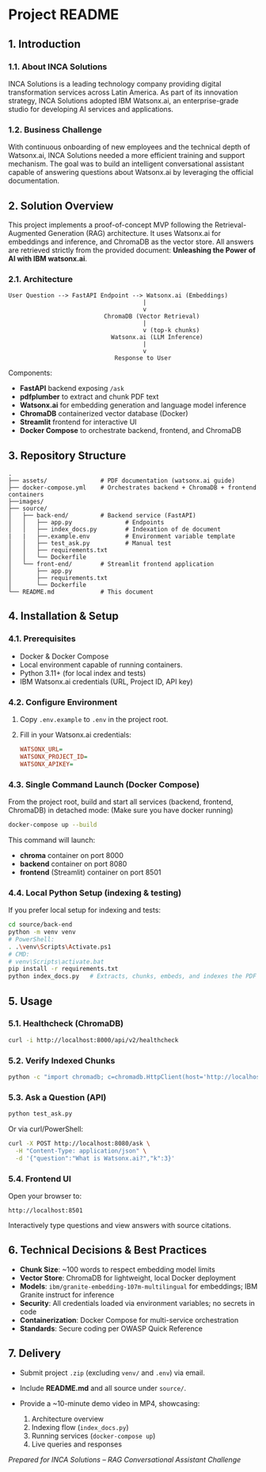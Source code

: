 # Project README

## 1. Introduction

### 1.1. About INCA Solutions

INCA Solutions is a leading technology company providing digital transformation services across Latin America. As part of its innovation strategy, INCA Solutions adopted IBM Watsonx.ai, an enterprise-grade studio for developing AI services and applications.

### 1.2. Business Challenge

With continuous onboarding of new employees and the technical depth of Watsonx.ai, INCA Solutions needed a more efficient training and support mechanism. The goal was to build an intelligent conversational assistant capable of answering questions about Watsonx.ai by leveraging the official documentation.

## 2. Solution Overview

This project implements a proof-of-concept MVP following the Retrieval-Augmented Generation (RAG) architecture. It uses Watsonx.ai for embeddings and inference, and ChromaDB as the vector store. All answers are retrieved strictly from the provided document: **Unleashing the Power of AI with IBM watsonx.ai**.

### 2.1. Architecture

```text
User Question --> FastAPI Endpoint --> Watsonx.ai (Embeddings)
                                      |
                                      v
                           ChromaDB (Vector Retrieval)
                                      |
                                      v (top-k chunks)
                             Watsonx.ai (LLM Inference)
                                      |
                                      v
                              Response to User
```

Components:

* **FastAPI** backend exposing `/ask`
* **pdfplumber** to extract and chunk PDF text
* **Watsonx.ai** for embedding generation and language model inference
* **ChromaDB** containerized vector database (Docker)
* **Streamlit** frontend for interactive UI
* **Docker Compose** to orchestrate backend, frontend, and ChromaDB

## 3. Repository Structure

```
.
├── assets/               # PDF documentation (watsonx.ai guide)
├── docker-compose.yml    # Orchestrates backend + ChromaDB + frontend containers
├──images/
├── source/
│   ├── back-end/         # Backend service (FastAPI)
│   │   ├── app.py               # Endpoints
│   │   ├── index_docs.py        # Indexation of de document
|   |   ├──.example.env          # Environment variable template
│   │   ├── test_ask.py          # Manual test
│   │   ├── requirements.txt
│   │   └── Dockerfile
│   └── front-end/        # Streamlit frontend application
│       ├── app.py
│       ├── requirements.txt
│       └── Dockerfile
└── README.md             # This document
```

## 4. Installation & Setup

### 4.1. Prerequisites

* Docker & Docker Compose
* Local environment capable of running containers.
* Python 3.11+ (for local index and tests)
* IBM Watsonx.ai credentials (URL, Project ID, API key)

### 4.2. Configure Environment

1. Copy `.env.example` to `.env` in the project root.
2. Fill in your Watsonx.ai credentials:

   ```ini
   WATSONX_URL=
   WATSONX_PROJECT_ID=
   WATSONX_APIKEY=
   ```

### 4.3. Single Command Launch (Docker Compose)

From the project root, build and start all services (backend, frontend, ChromaDB) in detached mode:
(Make sure you have docker running)

```bash
docker-compose up --build
```

This command will launch:

* **chroma** container on port 8000
* **backend** container on port 8080
* **frontend** (Streamlit) container on port 8501

### 4.4. Local Python Setup (indexing & testing)

If you prefer local setup for indexing and tests:

```bash
cd source/back-end
python -m venv venv
# PowerShell:
. .\venv\Scripts\Activate.ps1
# CMD:
# venv\Scripts\activate.bat
pip install -r requirements.txt
python index_docs.py   # Extracts, chunks, embeds, and indexes the PDF
```

## 5. Usage

### 5.1. Healthcheck (ChromaDB)

```bash
curl -i http://localhost:8000/api/v2/healthcheck
```

### 5.2. Verify Indexed Chunks

```bash
python -c "import chromadb; c=chromadb.HttpClient(host='http://localhost:8000'); col=c.get_collection('watsonx_docs'); print('Chunks:', col.count())"
```

### 5.3. Ask a Question (API)

```bash
python test_ask.py
```

Or via curl/PowerShell:

```bash
curl -X POST http://localhost:8080/ask \
  -H "Content-Type: application/json" \
  -d '{"question":"What is Watsonx.ai?","k":3}'
```

### 5.4. Frontend UI

Open your browser to:

```
http://localhost:8501
```

Interactively type questions and view answers with source citations.

## 6. Technical Decisions & Best Practices

* **Chunk Size**: \~100 words to respect embedding model limits
* **Vector Store**: ChromaDB for lightweight, local Docker deployment
* **Models**: `ibm/granite-embedding-107m-multilingual` for embeddings; IBM Granite instruct for inference
* **Security**: All credentials loaded via environment variables; no secrets in code
* **Containerization**: Docker Compose for multi-service orchestration
* **Standards**: Secure coding per OWASP Quick Reference

## 7. Delivery

* Submit project `.zip` (excluding `venv/` and `.env`) via email.
* Include **README.md** and all source under `source/`.
* Provide a \~10-minute demo video in MP4, showcasing:

  1. Architecture overview
  2. Indexing flow (`index_docs.py`)
  3. Running services (`docker-compose up`)
  4. Live queries and responses

*Prepared for INCA Solutions – RAG Conversational Assistant Challenge*
